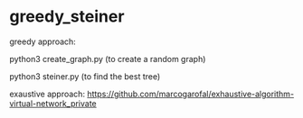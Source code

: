 # greedy_steiner

greedy approach:

python3 create_graph.py (to create a random graph)

python3 steiner.py (to find the best tree)




exaustive approach:
https://github.com/marcogarofal/exhaustive-algorithm-virtual-network_private
